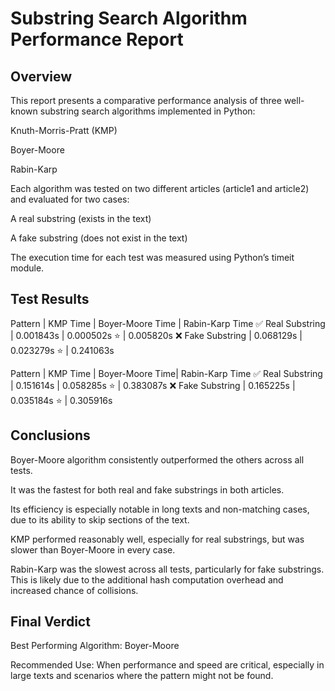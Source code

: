 # Substring Search Algorithm Performance Report

## Overview

This report presents a comparative performance analysis of three well-known substring search algorithms implemented in Python:

Knuth-Morris-Pratt (KMP)

Boyer-Moore

Rabin-Karp

Each algorithm was tested on two different articles (article1 and article2) and evaluated for two cases:

A real substring (exists in the text)

A fake substring (does not exist in the text)

The execution time for each test was measured using Python’s timeit module.

## Test Results

Pattern | KMP Time | Boyer-Moore Time | Rabin-Karp Time
✅ Real Substring | 0.001843s | 0.000502s ⭐ | 0.005820s
❌ Fake Substring | 0.068129s | 0.023279s ⭐ | 0.241063s

Pattern | KMP Time | Boyer-Moore Time| Rabin-Karp Time
✅ Real Substring | 0.151614s | 0.058285s ⭐ | 0.383087s
❌ Fake Substring | 0.165225s | 0.035184s ⭐ | 0.305916s

## Conclusions

Boyer-Moore algorithm consistently outperformed the others across all tests.

It was the fastest for both real and fake substrings in both articles.

Its efficiency is especially notable in long texts and non-matching cases, due to its ability to skip sections of the text.

KMP performed reasonably well, especially for real substrings, but was slower than Boyer-Moore in every case.

Rabin-Karp was the slowest across all tests, particularly for fake substrings. This is likely due to the additional hash computation overhead and increased chance of collisions.

## Final Verdict

Best Performing Algorithm: Boyer-Moore

Recommended Use: When performance and speed are critical, especially in large texts and scenarios where the pattern might not be found.
